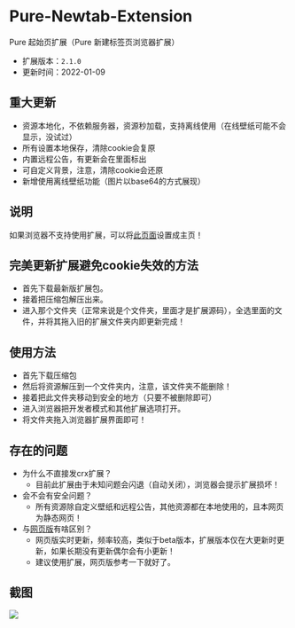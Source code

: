 # Pure-Newtab-Extension
Pure 起始页扩展（Pure 新建标签页浏览器扩展）
- 扩展版本：`2.1.0`
- 更新时间：2022-01-09

## 重大更新
- 资源本地化，不依赖服务器，资源秒加载，支持离线使用（在线壁纸可能不会显示，没试过）
- 所有设置本地保存，清除cookie会复原
- 内置远程公告，有更新会在里面标出
- 可自定义背景，注意，清除cookie会还原
- 新增使用离线壁纸功能（图片以base64的方式展现）

## 说明
如果浏览器不支持使用扩展，可以将[此页面](https://xiaoji235.github.io)设置成主页！

## 完美更新扩展避免cookie失效的方法
- 首先下载最新版扩展包。
- 接着把压缩包解压出来。
- 进入那个文件夹（正常来说是个文件夹，里面才是扩展源码），全选里面的文件，并将其拖入旧的扩展文件夹内即更新完成！

## 使用方法
- 首先下载压缩包
- 然后将资源解压到一个文件夹内，注意，该文件夹不能删除！
- 接着把此文件夹移动到安全的地方（只要不被删除即可）
- 进入浏览器把开发者模式和其他扩展选项打开。
- 将文件夹拖入浏览器扩展界面即可！

## 存在的问题
- 为什么不直接发crx扩展？
  - 目前此扩展由于未知问题会闪退（自动关闭），浏览器会提示扩展损坏！
- 会不会有安全问题？
  - 所有资源除自定义壁纸和远程公告，其他资源都在本地使用的，且本网页为静态网页！
- 与[网页版](https://xiaoji235.github.io)有啥区别？
  - 网页版实时更新，频率较高，类似于beta版本，扩展版本仅在大更新时更新，如果长期没有更新偶尔会有小更新！
  - 建议使用扩展，网页版参考一下就好了。

## 截图
![ ](https://cdn.jsdelivr.net/gh/xiaoji235/Pure-Newtab/preview/img.png)
